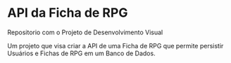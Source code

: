 # API da Ficha de RPG
Repositorio com o Projeto de Desenvolvimento Visual

Um projeto que visa criar a API de uma Ficha de RPG que permite persistir Usuários e Fichas de RPG em um Banco de Dados.
